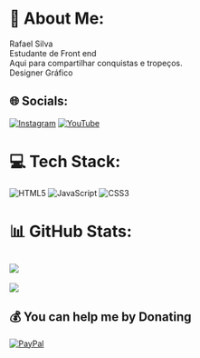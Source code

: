 # 💫 About Me:
Rafael Silva<br>Estudante de Front end<br> Aqui para compartilhar conquistas e tropeços. <br> Designer Gráfico


## 🌐 Socials:
[![Instagram](https://img.shields.io/badge/Instagram-%23E4405F.svg?logo=Instagram&logoColor=white)]([https://instagram.com/https://www.instagram.com/rafael.dig/](https://www.instagram.com/rafael.dig/)) [![YouTube](https://img.shields.io/badge/YouTube-%23FF0000.svg?logo=YouTube&logoColor=white)](https://youtube.com/@https://www.youtube.com/channel/UC4aipKxaNwXzUpdAnU1YQ_g) 

# 💻 Tech Stack:
![HTML5](https://img.shields.io/badge/html5-%23E34F26.svg?style=for-the-badge&logo=html5&logoColor=white) ![JavaScript](https://img.shields.io/badge/javascript-%23323330.svg?style=for-the-badge&logo=javascript&logoColor=%23F7DF1E) ![CSS3](https://img.shields.io/badge/css3-%231572B6.svg?style=for-the-badge&logo=css3&logoColor=white)
# 📊 GitHub Stats:
![](https://github-readme-stats.vercel.app/api?username=rafadig&theme=dracula&hide_border=false&include_all_commits=false&count_private=false)<br/>
---
[![](https://visitcount.itsvg.in/api?id=rafadig&icon=0&color=0)](https://visitcount.itsvg.in)

  ## 💰 You can help me by Donating
  [![PayPal](https://img.shields.io/badge/PayPal-00457C?style=for-the-badge&logo=paypal&logoColor=white)](https://paypal.me/dr.b.s@hotmail.com) 

  
<!-- Proudly created with GPRM ( https://gprm.itsvg.in ) -->
